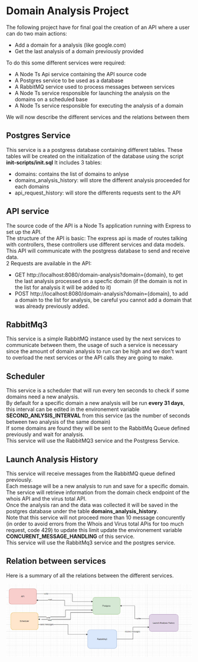# Domain Analysis Project

The following project have for final goal the creation of an API where a user can do two main actions: 
* Add a domain for a analysis (like google.com)
* Get the last analysis of a domain previously provided

To do this some different services were required:
* A Node Ts Api service containing the API source code
* A Postgres service to be used as a database
* A RabbitMQ service used to process messages between services
* A Node Ts service responsible for launching the analysis on the domains on a scheduled base
* A Node Ts service responsible for executing the analysis of a domain

We will now describe the different services and the relations between them

## Postgres Service

This service is a a postgress database containing different tables. 
These tables will be created on the initialization of the database using the script **init-scripts/init.sql** 
It includes 3 tables:
* domains: contains the list of domains to anlyse
* domains_analysis_history: will store the different analysis proceeded for each domains
* api_request_history: will store the differents requests sent to the API

## API service

The source code of the API is a Node Ts application running with Express to set up the API.  
The structure of the API is basic: The express api is made of routes talking with controllers, these controllers use different services and data models.  
This API will communicate with the postgress database to send and receive data.  
2 Requests are available in the API:  
* GET http://localhost:8080/domain-analysis?domain={domain}, to get the last analysis processed on a specfic domain (if the domain is not in the list for analysis it will be added to it)
* POST http://localhost:8080/domain-analysis?domain={domain}, to add a domain to the list for analysis, be careful you cannot add a domain that was already previously added.

## RabbitMq3

This service is a simple RabbitMQ instance used by the next services to communicate between them, the usage of such a service is necessary since the amount of domain analysis to run can be high and we don't want to overload the next services or the API calls they are going to make.  

## Scheduler

This service is a scheduler that will run every ten seconds to check if some domains need a new analysis.  
By default for a specific domain a new analysis will be run **every 31 days**, this interval can be edited in the environement variable **SECOND_ANLYSIS_INTERVAL** from this service (as the number of seconds between two analysis of the same domain)   
If some domains are found they will be sent to the RabbitMq Queue defined previously and wait for analysis.  
This service will use the RabbitMQ3 service and the Postgress Service.  

## Launch Analysis History

This service will receive messages from the RabbitMQ queue defined previously.   
Each message will be a new analysis to run and save for a specific domain.  
The service will retrieve information from the domain check endpoint of the whois API and the virus total API.  
Once the analysis ran and the data was collected it will be saved in the postgres database under the table **domains_analysis_history**.  
Note that this service will not proceed more than 10 message concurently (in order to avoid errors from the Whois and Virus total APis for too much request, code 429) to update this limit update the environement variable **CONCURENT_MESSAGE_HANDLING** of this service.  
This service will use the RabbitMq3 service and the postgres service.  

## Relation between services

Here is a summary of all the relations between the different services.  

![services relations](./services-relations.png)



